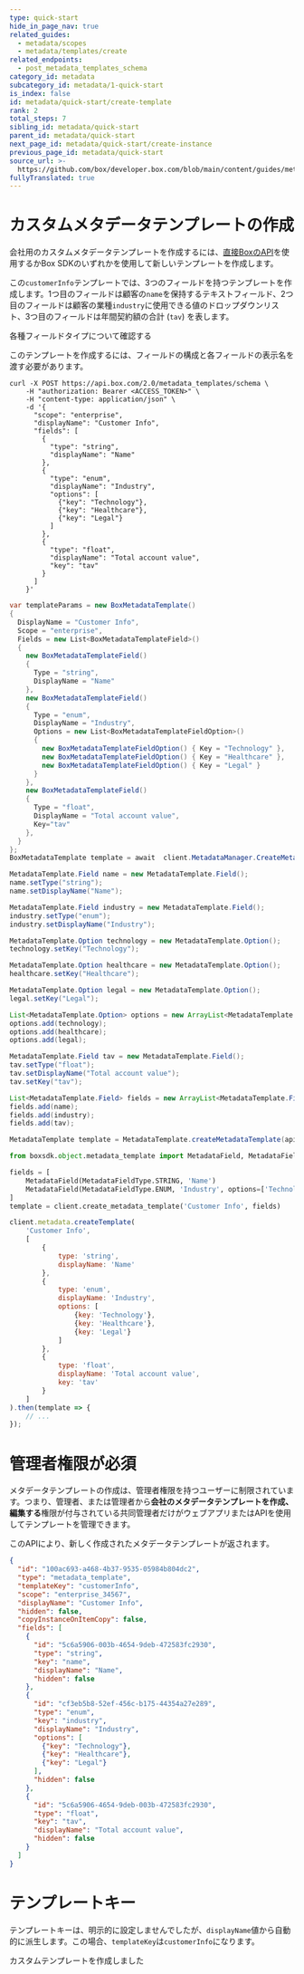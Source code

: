 ```yaml
---
type: quick-start
hide_in_page_nav: true
related_guides:
  - metadata/scopes
  - metadata/templates/create
related_endpoints:
  - post_metadata_templates_schema
category_id: metadata
subcategory_id: metadata/1-quick-start
is_index: false
id: metadata/quick-start/create-template
rank: 2
total_steps: 7
sibling_id: metadata/quick-start
parent_id: metadata/quick-start
next_page_id: metadata/quick-start/create-instance
previous_page_id: metadata/quick-start
source_url: >-
  https://github.com/box/developer.box.com/blob/main/content/guides/metadata/1-quick-start/2-create-template.md
fullyTranslated: true
---
```

# カスタムメタデータテンプレートの作成

会社用のカスタムメタデータテンプレートを作成するには、[直接BoxのAPI](e://post-metadata-templates-schema)を使用するかBox SDKのいずれかを使用して新しいテンプレートを作成します。

この`customerInfo`テンプレートでは、3つのフィールドを持つテンプレートを作成します。1つ目のフィールドは顧客の`name`を保持するテキストフィールド、2つ目のフィールドは顧客の業種`industry`に使用できる値のドロップダウンリスト、3つ目のフィールドは年間契約額の合計 (`tav`) を表します。

<CTA to="g://metadata/fields">

各種フィールドタイプについて確認する

</CTA>

このテンプレートを作成するには、フィールドの構成と各フィールドの表示名を渡す必要があります。

<Tabs>

<Tab title="cURL">

```curl
curl -X POST https://api.box.com/2.0/metadata_templates/schema \
    -H "authorization: Bearer <ACCESS_TOKEN>" \
    -H "content-type: application/json" \
    -d '{
      "scope": "enterprise",
      "displayName": "Customer Info",
      "fields": [
        {
          "type": "string",
          "displayName": "Name"
        },
        {
          "type": "enum",
          "displayName": "Industry",
          "options": [
            {"key": "Technology"},
            {"key": "Healthcare"},
            {"key": "Legal"}
          ]
        },
        {
          "type": "float",
          "displayName": "Total account value",
          "key": "tav"
        }
      ]
    }'

```

</Tab>

<Tab title=".NET">

```csharp
var templateParams = new BoxMetadataTemplate()
{
  DisplayName = "Customer Info",
  Scope = "enterprise",
  Fields = new List<BoxMetadataTemplateField>()
  {
    new BoxMetadataTemplateField()
    {
      Type = "string",
      DisplayName = "Name"
    },
    new BoxMetadataTemplateField()
    {
      Type = "enum",
      DisplayName = "Industry",
      Options = new List<BoxMetadataTemplateFieldOption>()
      {
        new BoxMetadataTemplateFieldOption() { Key = "Technology" },
        new BoxMetadataTemplateFieldOption() { Key = "Healthcare" },
        new BoxMetadataTemplateFieldOption() { Key = "Legal" }
      }
    },
    new BoxMetadataTemplateField()
    {
      Type = "float",
      DisplayName = "Total account value",
      Key="tav"
    },
  }
};
BoxMetadataTemplate template = await  client.MetadataManager.CreateMetadataTemplate(templateParams);

```

</Tab>

<Tab title="Java">

```java
MetadataTemplate.Field name = new MetadataTemplate.Field();
name.setType("string");
name.setDisplayName("Name");

MetadataTemplate.Field industry = new MetadataTemplate.Field();
industry.setType("enum");
industry.setDisplayName("Industry");

MetadataTemplate.Option technology = new MetadataTemplate.Option();
technology.setKey("Technology");

MetadataTemplate.Option healthcare = new MetadataTemplate.Option();
healthcare.setKey("Healthcare");

MetadataTemplate.Option legal = new MetadataTemplate.Option();
legal.setKey("Legal");

List<MetadataTemplate.Option> options = new ArrayList<MetadataTemplate.Option>();
options.add(technology);
options.add(healthcare);
options.add(legal);

MetadataTemplate.Field tav = new MetadataTemplate.Field();
tav.setType("float");
tav.setDisplayName("Total account value");
tav.setKey("tav");

List<MetadataTemplate.Field> fields = new ArrayList<MetadataTemplate.Field>();
fields.add(name);
fields.add(industry);
fields.add(tav);

MetadataTemplate template = MetadataTemplate.createMetadataTemplate(api, "enterprise", "customerInfo", "Customer Info", false, fields);

```

</Tab>

<Tab title="Python">

```python
from boxsdk.object.metadata_template import MetadataField, MetadataFieldType

fields = [
    MetadataField(MetadataFieldType.STRING, 'Name')
    MetadataField(MetadataFieldType.ENUM, 'Industry', options=['Technology', 'Healthcare', 'Legal'])
]
template = client.create_metadata_template('Customer Info', fields)

```

</Tab>

<Tab title="Node">

```js
client.metadata.createTemplate(
    'Customer Info',
    [
        {
            type: 'string',
            displayName: 'Name'
        },
        {
            type: 'enum',
            displayName: 'Industry',
            options: [
                {key: 'Technology'},
                {key: 'Healthcare'},
                {key: 'Legal'}
            ]
        },
        {
            type: 'float',
            displayName: 'Total account value',
            key: 'tav'
        }
    ]
).then(template => {
    // ...
});

```

</Tab>

</Tabs>

<Message warning>

# 管理者権限が必須

メタデータテンプレートの作成は、管理者権限を持つユーザーに制限されています。つまり、管理者、または管理者から**会社のメタデータテンプレートを作成、編集する**権限が付与されている共同管理者だけがウェブアプリまたはAPIを使用してテンプレートを管理できます。

</Message>

このAPIにより、新しく作成されたメタデータテンプレートが返されます。

```json
{
  "id": "100ac693-a468-4b37-9535-05984b804dc2",
  "type": "metadata_template",
  "templateKey": "customerInfo",
  "scope": "enterprise_34567",
  "displayName": "Customer Info",
  "hidden": false,
  "copyInstanceOnItemCopy": false,
  "fields": [
    {
      "id": "5c6a5906-003b-4654-9deb-472583fc2930",
      "type": "string",
      "key": "name",
      "displayName": "Name",
      "hidden": false
    },
    {
      "id": "cf3eb5b8-52ef-456c-b175-44354a27e289",
      "type": "enum",
      "key": "industry",
      "displayName": "Industry",
      "options": [
        {"key": "Technology"},
        {"key": "Healthcare"},
        {"key": "Legal"}
      ],
      "hidden": false
    },
    {
      "id": "5c6a5906-4654-9deb-003b-472583fc2930",
      "type": "float",
      "key": "tav",
      "displayName": "Total account value",
      "hidden": false
    }
  ]
}

```

<Message notice>

# テンプレートキー

テンプレートキーは、明示的に設定しませんでしたが、`displayName`値から自動的に派生します。この場合、`templateKey`は`customerInfo`になります。

</Message>

<Next>

カスタムテンプレートを作成しました

</Next>
